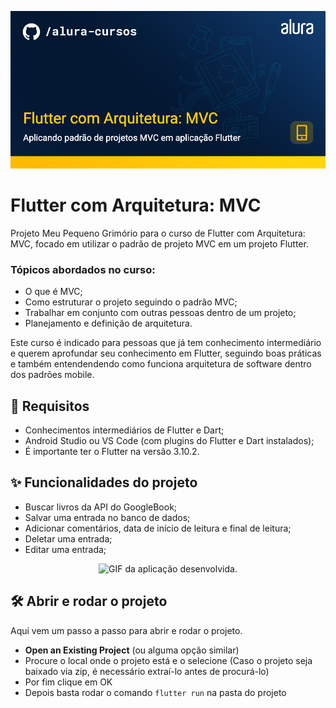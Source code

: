 ![Mobile-Flutter com Arquitetura: MVC](assets/capa.png)

# Flutter com Arquitetura: MVC

Projeto Meu Pequeno Grimório para o curso de Flutter com Arquitetura: MVC, focado em utilizar o padrão de projeto MVC em um projeto Flutter.

### Tópicos abordados no curso:

- O que é MVC;
- Como estruturar o projeto seguindo o padrão MVC;
- Trabalhar em conjunto com outras pessoas dentro de um projeto;
- Planejamento e definição de arquitetura.

Este curso é indicado para pessoas que já tem conhecimento intermediário e querem aprofundar seu conhecimento em Flutter, seguindo boas práticas e também entendendendo como funciona arquitetura de software dentro dos padrões mobile.

## 📑 Requisitos

- Conhecimentos intermediários de Flutter e Dart;
- Android Studio ou VS Code (com plugins do Flutter e Dart instalados);
- É importante ter o Flutter na versão 3.10.2.

## ✨ Funcionalidades do projeto

- Buscar livros da API do GoogleBook;
- Salvar uma entrada no banco de dados;
- Adicionar comentários, data de início de leitura e final de leitura;
- Deletar uma entrada;
- Editar uma entrada;

<p align="center">
  <img src="assets/projeto.gif" alt= "GIF da aplicação desenvolvida." />
</p> 

## 🛠️ Abrir e rodar o projeto

Aqui vem um passo a passo para abrir e rodar o projeto.

- **Open an Existing Project** (ou alguma opção similar)
- Procure o local onde o projeto está e o selecione (Caso o projeto seja baixado via zip, é necessário extraí-lo antes de procurá-lo)
- Por fim clique em OK
- Depois basta rodar o comando `flutter run` na pasta do projeto
